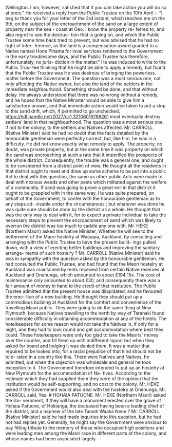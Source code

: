 Wellington. I am, however, satisfied that if you can take action you will do so at once." He received a reply from the Public Trustee on the 10th April :- "I beg to thank you for your letter of the 3rd instant, which reached me on the 9th, on the subject of the encroachment of the sand on a large extent of property near the sea - coast at Oeo. I know the property re- ferred to, and also regret to see the destruc- tion that is going on, and which the Public Trustee some time back tried to prevent, but was advised that he had no right of inter- ference, as the land is a compensation award granted to a Native named Hone Pihama for loval services rendered to the Government in the early troublesome days, and the Public Trustee has therefore, unfortunately, no juris- diction in the matter." He was induced to write to the Public Trus- tee thinking that he might be able to apply a remedy, but found that the Public Trustee was He was desirous of bringing the powerless. matter before the Government. The question was a most serious one, not only affecting the Native owner, but also the land of the settlers in the immediate neighbourhood. Something should be done, and that without delay. He aiways understood that there was no wrong without a remedy, and he hoped that the Native Minister would be able to give him a satisfactory answer, and that immediate action would be taken to put a stop to this sand drift, which, if permitted to go unchecked, https://hdl.handle.net/2027/uc1.32106019788261 must eventually destroy settlers' land in that neighbourhood. The question was a most serious one, if not to the colony, to the settlers and Natives affected. Mr. CARROLL (Native Minister) said he had no doubt that the facts detailed by the honourable gentleman were perfectly correct, but, like him, he was in a difficulty. He did not know exactly what remedy to apply. The property, no doubt, was private property, but at the same time it was property on which the sand was encroaching at such a rate that it imperilled the prospects of the whole district. Consequently, the trouble was a general one, and ought to be considered from a district point of view. He thought all the residents in that district ought to meet and draw up some scheme to be put into a public Act to deal with this question, the same as other public Acts were made to deal with noxious weeds and other pests which militated against the welfare of a community. If sand was going to prove a great evil in that district it ought to be grappled with in the same way. He was quite prepared, on behalf of the Government, to confer with the honourable gentleman as to any steps ad- visable under the circumstances ; but whatever was done he was quite sure should be done by the district as a whole. He thought that was the only way to deal with it, for to expect a private individual to take the necessary steps to prevent the encroachment of sand which was likely to overrun the district was too much to saddle any one with. Mr. HEKE (Northern Maori) asked the Native Minister, Whether he will see to the betterment of the Maori hostelry at Waipapa, Auckland, by consulting and arranging with the Public Trustee to have the present build- ings pulled down, with a view of erecting better buildings and improving the sanitary arrange- ments of such hostelry ? Mr. CARROLL (Native Minister) said he was in sympathy with the question asked by the honourable gentleman. He had consulted the Public Trustee, and had found that the Maori hostelry at Auckland was maintained by rents received from certain Native reserves at Auckland and Onehunga, which amounted to about £194 15s. The cost of maintenance only amounted to about £30, and consequently there was a fair amount of money in hand to the credit of that institution. The Public Trustee admitted that the present house was dilapidated, and he favoured the erec- tion of a new building. He thought they should put up a commodious building at Auckland for the comfort and convenience of the travelling Maori public. They were going to do the same thing at New Plymouth, because Natives travelling to the north by way of Taranaki found considerable difficulty in obtaining accommodation at any of the hotels. The hotelkeepers for some reason would not take the Natives in, if only for a night, and they had to look round and get accommodation where best they could. These hotelkeepers were only too glad to take the Maoris' money over the counter, and fill them up with indifferent liquor; but when they asked for board and lodging it was denied them. It was a matter that required to be looked into, for a racial prejudice of that kind should not be tole- rated in a country like this. There were Natives and Natives, he admitted, but when the objection was wholesale and general he took exception to it. The Government therefore intended to put up an hostelry at New Plymouth for the accommodation of Na- tives. According to the estimate which they had supplied them they were of the opinion that the institution would be self-supporting, and no cost to the colony. Mr. HEKE asked if the Government would also deal with the hostelry at Onehunga. Mr. CARROLL said, Yes. # HOHAIA PATUONE. Mr. HEKE (Northern Maori) asked the Go- vernment, If they will have a monument erected over the grave of Hohaia Patuone, of Hokianga, the deceased having been a leading chief of the district, and a nephew of the late Tamati Waaka Nene ? Mr. CARROLL (Native Minister) said he had made inquiries into this question, but he had not had replies yet. Generally, he might say the Government were anxious to pay fitting tribute to the memory of those who occupied high positions and were leading men among the Maori race in different parts of the colony, and whose names had been associated largely 